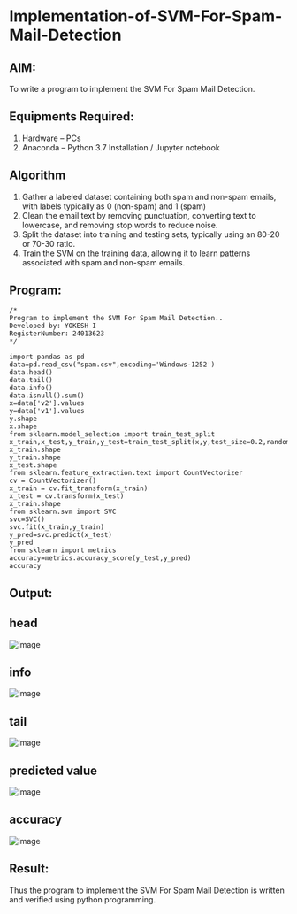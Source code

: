 # Implementation-of-SVM-For-Spam-Mail-Detection

## AIM:
To write a program to implement the SVM For Spam Mail Detection.

## Equipments Required:
1. Hardware – PCs
2. Anaconda – Python 3.7 Installation / Jupyter notebook

## Algorithm
1. Gather a labeled dataset containing both spam and non-spam emails, with labels typically as 0 (non-spam) and 1 (spam)
2. Clean the email text by removing punctuation, converting text to lowercase, and removing stop words to reduce noise.
3. Split the dataset into training and testing sets, typically using an 80-20 or 70-30 ratio.
4. Train the SVM on the training data, allowing it to learn patterns associated with spam and non-spam emails.

## Program:
```
/*
Program to implement the SVM For Spam Mail Detection..
Developed by: YOKESH I
RegisterNumber: 24013623 
*/
```
```
import pandas as pd
data=pd.read_csv("spam.csv",encoding='Windows-1252')
data.head()
data.tail()
data.info()
data.isnull().sum()
x=data['v2'].values
y=data['v1'].values
y.shape
x.shape
from sklearn.model_selection import train_test_split
x_train,x_test,y_train,y_test=train_test_split(x,y,test_size=0.2,random_state=0)
x_train.shape
y_train.shape
x_test.shape
from sklearn.feature_extraction.text import CountVectorizer
cv = CountVectorizer()
x_train = cv.fit_transform(x_train)  
x_test = cv.transform(x_test)
x_train.shape
from sklearn.svm import SVC
svc=SVC()
svc.fit(x_train,y_train)
y_pred=svc.predict(x_test)
y_pred
from sklearn import metrics
accuracy=metrics.accuracy_score(y_test,y_pred)
accuracy
```


## Output:
## head
![image](https://github.com/user-attachments/assets/d03a5251-c089-4134-8600-da9f4bfeb387)
## info
![image](https://github.com/user-attachments/assets/7d3c63fb-9cb2-4f1c-b5e5-e3654c5d52be)
## tail
![image](https://github.com/user-attachments/assets/fac01c0b-2895-4724-b663-c424822e1512)
## predicted value
![image](https://github.com/user-attachments/assets/7a25dac4-d201-4127-8b23-ef46456ca483)
## accuracy
![image](https://github.com/user-attachments/assets/64a669c7-3516-4ea1-b624-70b64440cf2b)


## Result:
Thus the program to implement the SVM For Spam Mail Detection is written and verified using python programming.
